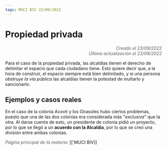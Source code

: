 ```yaml
---
tags: MUCI BIV 23/09/2022
---
```


# Propiedad privada
<div style="text-align: right; opacity: 0.7; font-style: italic;">Creado el 23/09/2022</div>
<div style="text-align: right; opacity: 0.7; font-style: italic;">Última actualización el 23/09/2022</div>

Para el caso de la propiedad privada, las alcaldías tienen el derecho de delimitar el espacio que cada ciudadano tiene. 
Esto quiere decir que, a la hora de construir, el espacio siempre está bien delimitado, y si una persona *obstruye la vía pública* las alcaldías tienen la potestad de multarlo y sancionarlo.

## Ejemplos y casos reales

En el caso de la colonia Acovit y los Girasoles hubo ciertos problemas, puesto que una de las dos colonias era considerada más "*exclusiva*" que la otra. 
Al darse cuenta de esto, un presidente de colonia pidió un proyecto, por lo que se llegó a un **acuerdo con la Alcaldía**, por lo que se creó una división entre ambas colonias.

<span style="opacity: 0.7; font-style: italic;">Página principal de la materia:</span> [['MUCI BIV]]